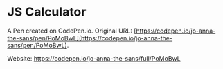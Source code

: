 # JS Calculator

A Pen created on CodePen.io. Original URL: [https://codepen.io/jo-anna-the-sans/pen/PoMoBwL](https://codepen.io/jo-anna-the-sans/pen/PoMoBwL).

Website: https://codepen.io/jo-anna-the-sans/full/PoMoBwL

